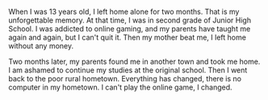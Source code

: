 When I was 13 years old, I left home alone for two months. That is my unforgettable memory. At that time, I was in second grade of Junior High School. I was addicted to online gaming, and my parents have taught me again and again, but I can't quit it. Then my mother beat me, I left home without any money.

Two months later, my parents found me in another town and took me home. I am ashamed to continue my studies at the original school. Then I went back to the poor rural hometown. Everything has changed, there is no computer in my hometown. I can't play the online game, I changed.
